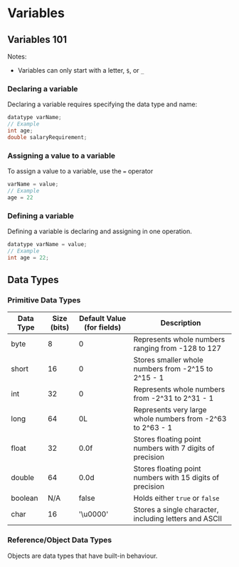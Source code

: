 # Variables

## Variables 101
Notes:
- Variables can only start with a letter, `$`, or `_`

### Declaring a variable
Declaring a variable requires specifying the data type and name:
```java
datatype varName;
// Example
int age;
double salaryRequirement;
```

### Assigning a value to a variable
To assign a value to a variable, use the `=` operator
```java
varName = value;
// Example
age = 22
```

### Defining a variable
Defining a variable is declaring and assigning in one operation.
```java
datatype varName = value;
// Example
int age = 22;
```

## Data Types

### Primitive Data Types
| Data Type | Size (bits) | Default Value (for fields) | Description                                                |
|-----------|-------------|----------------------------|------------------------------------------------------------|
| byte      | 8           | 0                          | Represents whole numbers ranging from -128 to 127          |
| short     | 16          | 0                          | Stores smaller whole numbers from -2^15 to 2^15 - 1        |
| int       | 32          | 0                          | Represents whole numbers from -2^31 to 2^31 - 1            |
| long      | 64          | 0L                         | Represents very large whole numbers from -2^63 to 2^63 - 1 |
| float     | 32          | 0.0f                       | Stores floating point numbers with 7 digits of precision   |
| double    | 64          | 0.0d                       | Stores floating point numbers with 15 digits of precision  |
| boolean   | N/A         | false                      | Holds either `true` or `false`                             |
| char      | 16          | '\u0000'                   | Stores a single character, including letters and ASCII     |

### Reference/Object Data Types
Objects are data types that have built-in behaviour.


